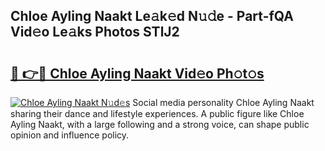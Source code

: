 ## Chloe Ayling Naakt Le𝚊k𝚎d N𝚞𝚍e - Part-fQA Vid𝚎o Le𝚊ks Photos STlJ2

# <h2><a href="http://fb9upmq.evod.top/?m=Chloe+Ayling+Naakt">🔗 👉🔴 Chloe Ayling Naakt Vid𝚎o Ph𝚘t𝚘s</a></h2>

[![Chloe Ayling Naakt N𝚞d𝚎s](https://i.imgur.com/8V9OHl7.gif)](http://fb9upmq.evod.top/?m=Chloe+Ayling+Naakt)
Social media personality Chloe Ayling Naakt sharing their dance and lifestyle experiences. A public figure like Chloe Ayling Naakt, with a large following and a strong voice, can shape public opinion and influence policy. 
